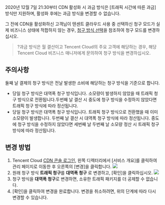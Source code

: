 
2020년 12월 7일 21:30부터 CDN 활성화 시 과금 방식은 [트래픽 시간에 따른 과금] 방식만 지원하며, 활성화 후에는 과금 방식을 변경할 수 없습니다.

그 전에 CDN을 활성화하신 고객님이 텐센트 클라우드 사용 중 선택하신 청구 모드가 실제 비즈니스 상태에 적합하지 않는 경우, [청구 방식 선택](https://intl.cloud.tencent.com/document/product/228/2949)을 참조하여 청구 모드를 변경하십시오.

>?과금 방식은 월 결산이고 Tencent Cloud의 주요 고객에 해당하는 경우, 해당 Tencent Cloud 비즈니스 매니저에게 문의하여 청구 방식을 변경하십시오.

## 주의사항
둘째 날 결제의 청구 방식은 전날 발생한 소비에 해당하는 청구 방식을 기준으로 합니다.
- 당일 청구 방식은 대역폭 청구 방식입니다. 소모량이 발생하지 않았을 때 트래픽 청구 방식으로 전환됩니다.두번째 날 결산 시 중도에 청구 방식을 수정하지 않았다면 트래픽 청구 방식에 따라 정산됩니다.
- 당일 청구 방식은 대역폭 청구 방식입니다. 트래픽 청구 방식으로 전환했을 때 이미 소모량이 발생합니다. 두번째 날 결산 시 대역폭 청구 방식에 따라 정산됩니다. 중도에 청구 방식을 수정하지 않았다면 세번째 날 두번째 날 소모량 정산 시 트래픽 청구 방식에 따라 정산됩니다.

## 변경 방법
1. Tencent Cloud [CDN 콘솔 로그인](https://console.cloud.tencent.com/cdn), 왼쪽 디렉터리에서 [서비스 개요]를 클릭하여 관리 페이지로 이동한 후 오른쪽의 [변경]을 클릭합니다.
 ![](https://main.qcloudimg.com/raw/11ba290746b4ed66736119d94175e367.png)
2. 원래 청구 방식 **트래픽 청구**를 **대역폭 청구** 로 변경하고, [확인]을 클릭하십시오.
![](https://main.qcloudimg.com/raw/f611bf8653bce37ace29e99ebbb75f7b.png)
3. 청구 방식을 **대역폭 청구**로 변경하면, 소유한 트래픽 패키지를 더 공제할 수 없습니다.
4. [확인]을 클릭하여 변경을 완료합니다. 변경을 취소하려면, 위의 단계에 따라 다시 변경할 수 있습니다.
